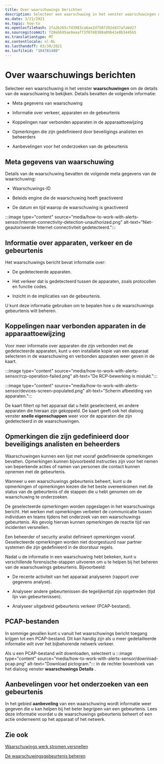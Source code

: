 ```yaml
---
title: Over waarschuwings berichten
description: Selecteer een waarschuwing in het venster waarschuwingen om de details te bekijken.
ms.date: 3/21/2021
ms.topic: how-to
ms.openlocfilehash: 2fa2b265c7d3983ca6ae2d7507392dd37afabd27
ms.sourcegitcommit: f28ebb95ae9aaaff3f87d8388a09b41e0b3445b5
ms.translationtype: MT
ms.contentlocale: nl-NL
ms.lasthandoff: 03/30/2021
ms.locfileid: "104781480"
---
```

# <a name="about-alert-messages"></a>Over waarschuwings berichten

Selecteer een waarschuwing in het venster **waarschuwingen** om de details van de waarschuwing te bekijken. Details bevatten de volgende informatie:

- Meta gegevens van waarschuwing

- Informatie over verkeer, apparaten en de gebeurtenis

- Koppelingen naar verbonden apparaten in de apparaattoewijzing

- Opmerkingen die zijn gedefinieerd door beveiligings analisten en beheerders

- Aanbevelingen voor het onderzoeken van de gebeurtenis

## <a name="alert-metadata"></a>Meta gegevens van waarschuwing

Details van de waarschuwing bevatten de volgende meta gegevens van de waarschuwing:

  - Waarschuwings-ID

  - Beleids engine die de waarschuwing heeft geactiveerd

  - De datum en tijd waarop de waarschuwing is geactiveerd

:::image type="content" source="media/how-to-work-with-alerts-sensor/internet-connectivity-detection-unauthorized.png" alt-text="Niet-geautoriseerde Internet connectiviteit gedetecteerd.":::

## <a name="information-about-devices-traffic-and-the-event"></a>Informatie over apparaten, verkeer en de gebeurtenis

Het waarschuwings bericht bevat informatie over:

  - De gedetecteerde apparaten.

  - Het verkeer dat is gedetecteerd tussen de apparaten, zoals protocollen en functie codes.

  - Inzicht in de implicaties van de gebeurtenis.

U kunt deze informatie gebruiken om te bepalen hoe u de waarschuwings gebeurtenis wilt beheren.

## <a name="links-to-connected-devices-in-the-device-map"></a>Koppelingen naar verbonden apparaten in de apparaattoewijzing

Voor meer informatie over apparaten die zijn verbonden met de gedetecteerde apparaten, kunt u een installatie kopie van een apparaat selecteren in de waarschuwing en verbonden apparaten weer geven in de kaart.

:::image type="content" source="media/how-to-work-with-alerts-sensor/rcp-operation-failed.png" alt-text="De RCP-bewerking is mislukt.":::

:::image type="content" source="media/how-to-work-with-alerts-sensor/devices-screen-populated.png" alt-text="Scherm afbeelding van apparaten.":::

De kaart filtert op het apparaat dat u hebt geselecteerd, en andere apparaten die hieraan zijn gekoppeld. De kaart geeft ook het dialoog venster **snelle eigenschappen** weer voor de apparaten die zijn gedetecteerd in de waarschuwingen.

## <a name="comments-defined-by-security-analysts-and-administrators"></a>Opmerkingen die zijn gedefinieerd door beveiligings analisten en beheerders 

Waarschuwingen kunnen een lijst met vooraf gedefinieerde opmerkingen bevatten. Opmerkingen kunnen bijvoorbeeld instructies zijn voor het nemen van beperkende acties of namen van personen die contact kunnen opnemen met de gebeurtenis.

Wanneer u een waarschuwings gebeurtenis beheert, kunt u de opmerkingen of opmerkingen kiezen die het beste overeenkomen met de status van de gebeurtenis of de stappen die u hebt genomen om de waarschuwing te onderzoeken.

De geselecteerde opmerkingen worden opgeslagen in het waarschuwings bericht. Het werken met opmerkingen verbetert de communicatie tussen individuen en teams tijdens het onderzoek van een waarschuwings gebeurtenis. Als gevolg hiervan kunnen opmerkingen de reactie tijd van incidenten versnellen.

Een beheerder of security analist definieert opmerkingen vooraf. Geselecteerde opmerkingen worden niet doorgestuurd naar partner systemen die zijn gedefinieerd in de doorstuur regels.

Nadat u de informatie in een waarschuwing hebt bekeken, kunt u verschillende forensische-stappen uitvoeren om u te helpen bij het beheren van de waarschuwings gebeurtenis. Bijvoorbeeld:

- De recente activiteit van het apparaat analyseren (rapport over gegevens analyse). 

- Analyseer andere gebeurtenissen die tegelijkertijd zijn opgetreden (tijd lijn van gebeurtenissen). 

- Analyseer uitgebreid gebeurtenis verkeer (PCAP-bestand).

## <a name="pcap-files"></a>PCAP-bestanden

In sommige gevallen kunt u vanuit het waarschuwings bericht toegang krijgen tot een PCAP-bestand. Dit kan handig zijn als u meer gedetailleerde informatie wilt over het bijbehorende netwerk verkeer.

Als u een PCAP-bestand wilt downloaden, selecteert u :::image type="content" source="media/how-to-work-with-alerts-sensor/download-pcap.png" alt-text="Download pictogram."::: in de rechter bovenhoek van het dialoog venster **waarschuwings Details** .

## <a name="recommendations-for-investigating-an-event"></a>Aanbevelingen voor het onderzoeken van een gebeurtenis 

In het gebied **aanbeveling** van een waarschuwing wordt informatie weer gegeven die u kan helpen bij het beter begrijpen van een gebeurtenis. Lees deze informatie voordat u de waarschuwings gebeurtenis beheert of een actie onderneemt op het apparaat of het netwerk.

## <a name="see-also"></a>Zie ook

[Waarschuwings werk stromen versnellen](how-to-accelerate-alert-incident-response.md)

[De waarschuwingsgebeurtenis beheren](how-to-manage-the-alert-event.md)
